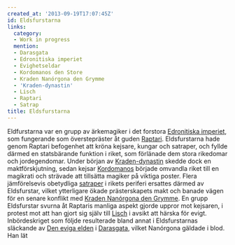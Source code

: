 ```yaml
---
created_at: '2013-09-19T17:07:45Z'
id: Eldsfurstarna
links:
  category:
  - Work in progress
  mention:
  - Darasgata
  - Edronitiska imperiet
  - Evighetseldar
  - Kordomanos den Store
  - Kraden Nanórgona den Grymme
  - 'Kraden-dynastin'
  - Lisch
  - Raptari
  - Satrap
title: Eldsfurstarna
---
```


Eldfurstarna var en grupp av ärkemagiker i det forstora [Edronitiska imperiet], som fungerande som
överstepräster åt guden [Raptari]. Eldsfurstarna hade genom Raptari befogenhet att kröna kejsare,
kungar och satraper, och fyllde därmed en statsbärande funktion i riket, som förlänade dem stora
rikedomar och jordegendomar. Under början av [Kraden-dynastin] skedde dock en maktförskjutning,
sedan kejsar [Kordomanos] började omvandla riket till en magikrati och strävade att tillsätta
magiker på viktiga poster. Flera jämförelsevis obetydliga [satraper] i rikets periferi ersattes
därmed av Eldsfurstar, vilket ytterligare ökade prästerskapets makt och banade vägen för en senare
konflikt med [Kraden Nanórgona den Grymme]. En grupp Eldsfurstar svurna åt Raptaris manliga aspekt
gjorde uppror mot kejsaren, i protest mot att han gjort sig själv till [Lisch] i avsikt att härska
för evigt. Inbördeskriget som följde resulterade bland annat i Eldsfurstarnas släckande av [Den
eviga elden] i [Darasgata], vilket Nanórgona gäldade i blod. Han lät

  [Edronitiska imperiet]: Edronitiska_imperiet
  [Raptari]: Raptari
  [Kraden-dynastin]: Kraden-dynastin
  [Kordomanos]: Kordomanos_den_Store
  [satraper]: Satrap
  [Kraden Nanórgona den Grymme]: Kraden_Nanórgona_den_Grymme
  [Lisch]: Lisch
  [Den eviga elden]: Evighetseldar
  [Darasgata]: Darasgata